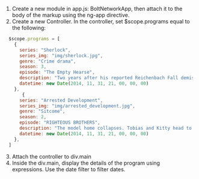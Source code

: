 
1. Create a new module in app.js: BoltNetworkApp, then attach it to the body of the markup using the ng-app directive.
2. Create a new Controller. In the controller, set $scope.programs equal to the following:
  ```Javascript
    $scope.programs = [
      {
        series: "Sherlock",
        series_img: "img/sherlock.jpg",
        genre: "Crime drama",
        season: 3,
        episode: "The Empty Hearse",
        description: "Two years after his reported Reichenbach Fall demise, Sherlock, who has been cleared of all fraud charges against him, returns with Mycroft's help to a London under threat of terrorist attack. John has moved on and has a girlfriend, Mary Morstan. Sherlock enlists Molly to assist him, but when John is kidnapped by unknown assailants and is rescued by Sherlock and Mary, John returns to help find the terrorists and an underground plot to blow up the Houses of Parliament during an all night sitting on Guy Fawkes Night.",
        datetime: new Date(2014, 11, 31, 21, 00, 00, 00)
      },
         {
        series: "Arrested Development",
        series_img: "img/arrested_development.jpg",
        genre: "Sitcome",
        season: 2,
        episode: "RIGHTEOUS BROTHERS",
        description: "The model home collapses. Tobias and Kitty head to Las Vegas together.",
        datetime: new Date(2014, 11, 31, 21, 00, 00, 00)
      },
    ]
  ```
3. Attach the controller to div.main
4. Inside the div.main, display the details of the program using expressions. Use the date filter to filter dates.
